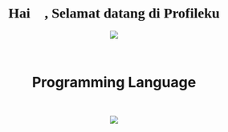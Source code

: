 <h1 align="center" style="font-family: 'Lexend Deca';">Hai 👋, Selamat datang di Profileku</h1>
<p align="center">
  <a href="https://github.com/aphrodeosubarno">
    <img align="center" src="https://user-images.githubusercontent.com/69864986/156954213-7d4098ff-3911-47cb-ac83-4ac4294aa1cc.jpg" />
  </a>
</p>

<br/>

<h1 align="center">Programming Language</h1>
<br>

<p align="center">
  <a href="https://github.com/aphrodeosubarno">
    <img align="center" src="https://github-readme-stats.vercel.app/api/top-langs/?username=aphrodeosubarno&theme=radical" />
  </a>
</p>
